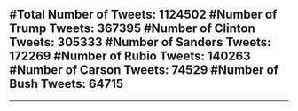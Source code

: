 #Total Number of Tweets: 1124502 
#Number of Trump Tweets: 367395
#Number of Clinton Tweets: 305333
#Number of Sanders Tweets: 172269
#Number of Rubio Tweets: 140263
#Number of Carson Tweets: 74529
#Number of Bush Tweets: 64715
---
---
